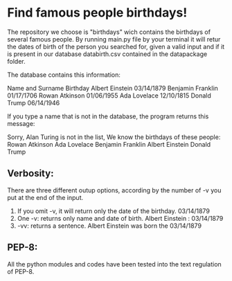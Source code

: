 # Find famous people birthdays!
The repository we choose is "birthdays" wich contains the birthdays of several famous people.
By running main.py file by your terminal it will retur the dates of birth of the person you searched for, given a valid input and if it is present in our database databirth.csv contained in the datapackage folder.

The database contains this information:

Name and Surname	Birthday
Albert Einstein	03/14/1879
Benjamin Franklin	01/17/1706
Rowan Atkinson	01/06/1955
Ada Lovelace	12/10/1815
Donald Trump	06/14/1946

If you type a name that is not in the database, the program returns this message:

Sorry, Alan Turing is not in the list, 
We know the birthdays of these people:
Rowan Atkinson
Ada Lovelace
Benjamin Franklin
Albert Einstein
Donald Trump

## Verbosity:
There are three different outup options, according by the number of -v you put at the end of the input.

1) If you omit -v, it will return only the date of the birthday. 03/14/1879
2) One -v: returns only name and date of birth. Albert Einstein : 03/14/1879
3) -vv: returns a sentence. Albert Einstein was born the 03/14/1879


## PEP-8:
All the python modules and codes have been tested into the text regulation of PEP-8.

